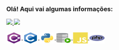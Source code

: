 ### Olá! Aqui vai algumas informações:

<div>
  <a href="https://github.com/fatekkl">
  <img height="160em" src="https://github-readme-stats.vercel.app/api?username=fatekkl&show_icons=&theme=midnight-purple&include_all_commits=true&count_private=true"/>
  <img height="160em" src="https://github-readme-stats.vercel.app/api/top-langs/?username=fatekkl&layout=compact&langs_count=7&theme=midnight-purple"/>
</div>

<div style="display: inline_block"><br>
  <img align="center" alt="Linne-Csharp" height="30" width="40" src="https://raw.githubusercontent.com/devicons/devicon/master/icons/csharp/csharp-original.svg">
  <img align="center" alt="Linne-C" height="30" width="40" src="https://raw.githubusercontent.com/devicons/devicon/master/icons/c/c-original.svg">
  <img align="center" alt="Linne-Python" height="30" width="40" src="https://raw.githubusercontent.com/devicons/devicon/master/icons/python/python-original.svg">
  <img align="center" alt="Linne-SQL" height="30" width="40" src="https://raw.githubusercontent.com/devicons/devicon/master/icons/sqldeveloper/sqldeveloper-original.svg">
  <img align="center" alt="Linne-Js" height="30" width="40" src="https://raw.githubusercontent.com/devicons/devicon/master/icons/javascript/javascript-plain.svg">
  <img align="center" alt="Linne-PHP" height="30" width="40" src="https://raw.githubusercontent.com/devicons/devicon/master/icons/php/php-original.svg">
</div>
